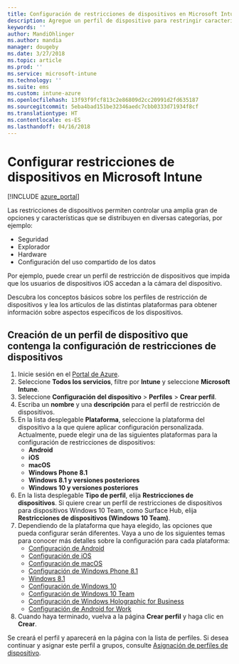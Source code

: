 ```yaml
---
title: Configuración de restricciones de dispositivos en Microsoft Intune - Azure | Microsoft Docs
description: Agregue un perfil de dispositivo para restringir características en dispositivos Android, macOS, iOS, Windows Phone y Windows 10 en Microsoft Intune
keywords: ''
author: MandiOhlinger
ms.author: mandia
manager: dougeby
ms.date: 3/27/2018
ms.topic: article
ms.prod: ''
ms.service: microsoft-intune
ms.technology: ''
ms.suite: ems
ms.custom: intune-azure
ms.openlocfilehash: 13f93f9fcf813c2e86809d2cc20991d2fd635187
ms.sourcegitcommit: 5eba4bad151be32346aedc7cbb0333d71934f8cf
ms.translationtype: HT
ms.contentlocale: es-ES
ms.lasthandoff: 04/16/2018
---
```

# <a name="configure-device-restriction-settings-in-microsoft-intune"></a>Configurar restricciones de dispositivos en Microsoft Intune

[!INCLUDE [azure_portal](./includes/azure_portal.md)]

Las restricciones de dispositivos permiten controlar una amplia gran de opciones y características que se distribuyen en diversas categorías, por ejemplo:
- Seguridad
- Explorador
- Hardware
- Configuración del uso compartido de los datos

Por ejemplo, puede crear un perfil de restricción de dispositivos que impida que los usuarios de dispositivos iOS accedan a la cámara del dispositivo.

Descubra los conceptos básicos sobre los perfiles de restricción de dispositivos y lea los artículos de las distintas plataformas para obtener información sobre aspectos específicos de los dispositivos.

## <a name="create-a-device-profile-containing-device-restriction-settings"></a>Creación de un perfil de dispositivo que contenga la configuración de restricciones de dispositivos

1. Inicie sesión en el [Portal de Azure](https://portal.azure.com).
2. Seleccione **Todos los servicios**, filtre por **Intune** y seleccione **Microsoft Intune**.
3. Seleccione **Configuración del dispositivo** > **Perfiles** > **Crear perfil**.
4. Escriba un **nombre** y una **descripción** para el perfil de restricción de dispositivos.
5. En la lista desplegable **Plataforma**, seleccione la plataforma del dispositivo a la que quiere aplicar configuración personalizada. Actualmente, puede elegir una de las siguientes plataformas para la configuración de restricciones de dispositivos:
    - **Android**
    - **iOS**
    - **macOS**
    - **Windows Phone 8.1**
    - **Windows 8.1 y versiones posteriores**
    - **Windows 10 y versiones posteriores**
6. En la lista desplegable **Tipo de perfil**, elija **Restricciones de dispositivos**. Si quiere crear un perfil de restricciones de dispositivos para dispositivos Windows 10 Team, como Surface Hub, elija **Restricciones de dispositivos (Windows 10 Team)**.
7. Dependiendo de la plataforma que haya elegido, las opciones que pueda configurar serán diferentes. Vaya a uno de los siguientes temas para conocer más detalles sobre la configuración para cada plataforma:
    - [Configuración de Android](device-restrictions-android.md)
    - [Configuración de iOS](device-restrictions-ios.md)
    - [Configuración de macOS](device-restrictions-macos.md)
    - [Configuración de Windows Phone 8.1](device-restrictions-windows-phone-8-1.md)
    - [Windows 8.1](device-restrictions-windows-8-1.md)
    - [Configuración de Windows 10](device-restrictions-windows-10.md)
    - [Configuración de Windows 10 Team](device-restrictions-windows-10-teams.md)
    - [Configuración de Windows Holographic for Business](device-restrictions-windows-holographic.md)
    - [Configuración de Android for Work](device-restrictions-android-for-work.md)
8. Cuando haya terminado, vuelva a la página **Crear perfil** y haga clic en **Crear**.

Se creará el perfil y aparecerá en la página con la lista de perfiles.
Si desea continuar y asignar este perfil a grupos, consulte [Asignación de perfiles de dispositivo](device-profile-assign.md).

<!--  Removing image as part of design review; retaining source until we known the disposition.

## Example of device restriction settings

In this high-level example, you'll create a device restriction policy that blocks the use of the built-in camera app on Android devices.

![How to disable the camera on Android devices](./media/disable-android-camera.png)

-->
